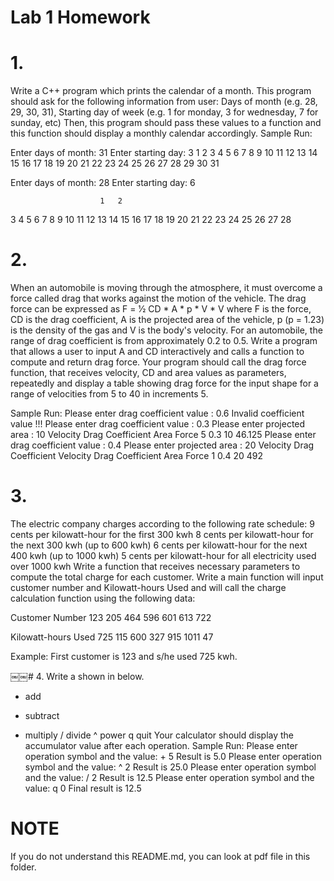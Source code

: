 # Lab 1 Homework 
# 1.
Write a C++ program which prints the calendar of a month. This program should ask for the following information from user:
Days of month (e.g. 28, 29, 30, 31),
Starting day of week (e.g. 1 for monday, 3 for wednesday, 7 for sunday, etc)
Then, this program should pass these values to a function and this function should display a monthly calendar accordingly.
Sample Run:

Enter days of month: 31
Enter starting day: 3
        1   2   3   4   5
6   7   8   9   10  11  12
13 14   15  16  17  18  19
20 21   22  23  24  25  26
27 28   29  30  31

Enter days of month: 28
Enter starting day: 6

                        1   2
3    4    5    6    7   8   9
10   11   12  13  14    15  16
17   18   19  20  21    22  23
24   25   26  27  28

# 2.
When an automobile is moving through the atmosphere, it must overcome a force called drag that works against the motion of the vehicle. The drag force can be expressed as
F = 1⁄2 CD * A * p * V * V
where F is the force, CD is the drag coefficient, A is the projected area of
the vehicle, p (p = 1.23) is the density of the gas and V is the body's velocity. For an automobile, the range of drag coefficient is from approximately 0.2 to 0.5. Write a program that allows a user to input A and CD interactively and calls a function to compute and return drag force. Your program should call the drag force function, that receives velocity, CD and area values as parameters,
repeatedly and display a table showing drag force for the input shape for a range of velocities from 5 to 40 in increments 5.

Sample Run:
Please enter drag coefficient value : 0.6
Invalid coefficient value !!!
Please enter drag coefficient value : 0.3
Please enter projected area : 10
Velocity      Drag Coefficient      Area      Force
5             0.3                   10        46.125
Please enter drag coefficient value : 0.4
Please enter projected area : 20 Velocity Drag Coefficient
Velocity      Drag Coefficient      Area      Force
1             0.4                   20        492

# 3.
The electric company charges according to the following rate schedule: 9 cents per kilowatt-hour for the first 300 kwh
8 cents per kilowatt-hour for the next 300 kwh (up to 600 kwh)
6 cents per kilowatt-hour for the next 400 kwh (up to 1000 kwh)
5 cents per kilowatt-hour for all electricity used over 1000 kwh
Write a function that receives necessary parameters to compute the total charge for each customer. Write a main function will input customer number and Kilowatt-hours Used and will call the charge calculation function using the following data:

Customer Number
     123
     205
     464
     596
     601
     613
     722

Kilowatt-hours Used
     725
     115
     600
     327
     915
     1011
     47

Example: First customer is 123 and s/he used 725 kwh.

￼￼# 4.
Write a
shown in below.
+ add
- subtract
* multiply
/ divide
^ power
q quit
Your calculator should display the accumulator value after each operation. Sample Run:
Please enter operation symbol and the value: + 5
Result is 5.0
Please enter operation symbol and the value: ^ 2
Result is 25.0
Please enter operation symbol and the value: / 2
Result is 12.5
Please enter operation symbol and the value: q 0
Final result is 12.5

# NOTE
If you do not understand this README.md, you can look at pdf file in this folder.
